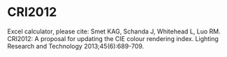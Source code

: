 # CRI2012

Excel calculator, please cite:
Smet KAG, Schanda J, Whitehead L, Luo RM. CRI2012: A proposal for updating the CIE colour rendering index. Lighting Research and Technology 2013;45(6):689-709. 

